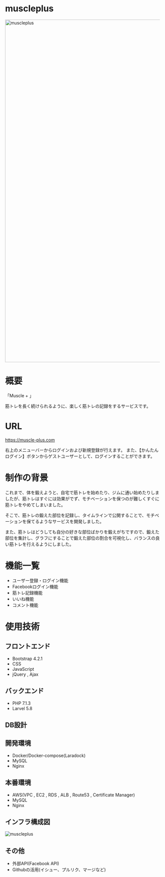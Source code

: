 # muscleplus
<img width="1114" alt="muscleplus" src="https://user-images.githubusercontent.com/54305137/93659246-2746dc00-fa7e-11ea-96c8-2b4dba2e0c83.png">

# 概要
「Muscle + 」

筋トレを長く続けられるように、楽しく筋トレの記録をするサービスです。
# URL
https://muscle-plus.com

右上のメニューバーからログインおよび新規登録が行えます。
また、【かんたんログイン】ボタンからゲストユーザーとして、ログインすることができます。
# 制作の背景
これまで、体を鍛えようと、自宅で筋トレを始めたり、ジムに通い始めたりしましたが、筋トレはすぐには効果がでず、モチベーションを保つのが難しくすぐに筋トレをやめてしまいました。

そこで、筋トレの鍛えた部位を記録し、タイムラインで公開することで、モチベーションを保てるようなサービスを開発しました。

また、筋トレはどうしても自分の好きな部位ばかりを鍛えがちですので、鍛えた部位を集計し、グラフにすることで鍛えた部位の割合を可視化し、バランスの良い筋トレを行えるようにしました。

# 機能一覧
- ユーザー登録・ログイン機能
- Facebookログイン機能
- 筋トレ記録機能
- いいね機能
- コメント機能

# 使用技術
## フロントエンド
- Bootstrap 4.2.1
- CSS
- JavaScript
- jQuery , Ajax
## バックエンド
- PHP 7.1.3
- Larvel 5.8
## DB設計
## 開発環境
- Docker/Docker-compose(Laradock)
- MySQL
- Nginx
## 本番環境
- AWS(VPC , EC2 , RDS , ALB , Route53 , Certificate Manager)
- MySQL
- Nginx
## インフラ構成図
![muscleplus](https://user-images.githubusercontent.com/54305137/93660997-4c901600-fa8f-11ea-8104-2bb7f1a915ab.jpg)
## その他
- 外部API(Facebook API)
- Githubの活用(イシュー、プルリク、マージなど)
